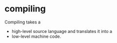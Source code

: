 # compiling

Compiling takes a 
- high-level source language and translates it into a 
- low-level machine code. 

